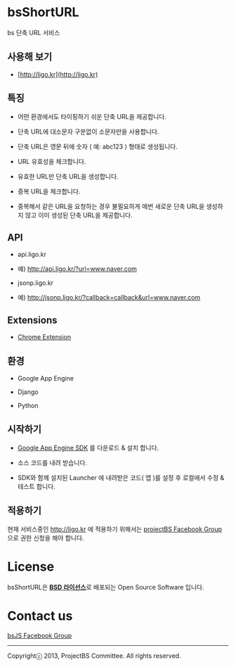 bsShortURL
==========

bs 단축 URL 서비스

## 사용해 보기

* [http://ligo.kr](http://ligo.kr)

## 특징

* 어떤 환경에서도 타이핑하기 쉬운 단축 URL을 제공합니다.

 - 단축 URL에 대소문자 구분없이 소문자만을 사용합니다.

 - 단축 URL은 영문 뒤에 숫자 ( 예: abc123 ) 형태로 생성됩니다.

* URL 유효성을 체크합니다.

 - 유효한 URL만 단축 URL을 생성합니다.

* 중복 URL을 체크합니다.

 - 중복해서 같은 URL을 요청하는 경우 불필요하게 매번 새로운 단축 URL을 생성하지 않고 이미 생성된 단축 URL을 제공합니다.

## API

* api.ligo.kr

 - 예) http://api.ligo.kr/?url=www.naver.com

* jsonp.ligo.kr

 - 예) http://jsonp.ligo.kr/?callback=callback&url=www.naver.com

## Extensions

* [Chrome Extension](http://ligo.kr/j8)

## 환경

* Google App Engine

* Django

* Python

## 시작하기

* [Google App Engine SDK](http://ligo.kr/x7) 를 다운로드 & 설치 합니다.

* 소스 코드를 내려 받습니다.

* SDK와 함께 설치된 Launcher 에 내려받은 코드( 앱 )를 설정 후 로컬에서 수정 & 테스트 합니다.

## 적용하기

현재 서비스중인 http://ligo.kr 에 적용하기 위해서는 <a href='https://www.facebook.com/groups/bs5js/' target='_blank'>projectBS Facebook Group</a> 으로 권한 신청을 해야 합니다.

# License

bsShortURL은 <a href='http://opensource.org/licenses/BSD-3-Clause' target='_blank'><b>BSD 라이선스</b></a>로 배포되는 Open Source Software 입니다.


# Contact us

<a href='https://www.facebook.com/groups/bs5js/' target='_blank'>bsJS Facebook Group</a>


----------
Copyrightⓒ 2013, ProjectBS Committee. All rights reserved.
